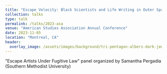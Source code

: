 ```yaml
---
title: "Escape Velocity: Black Scientists and Life Writing in Outer Space"
collection: talks
type: talk
permalink: /talks/2023-asa
venue: "American Studies Association Annual Conference"
date: 2023-11-05
location: "Montreal, CA"
header:
  overlay_image: /assets/images/background/tri-pentagon-albers-dark-jewels.svg
---
```


"Escape Artists Under Fugitive Law" panel organized by Samantha Pergadia (Southern Methodist University)
